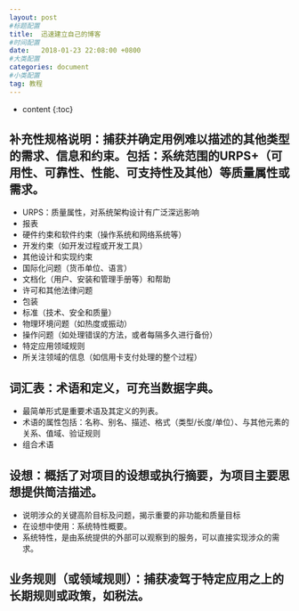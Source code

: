 ```yaml
---
layout: post
#标题配置
title:  迅速建立自己的博客
#时间配置
date:   2018-01-23 22:08:00 +0800
#大类配置
categories: document
#小类配置
tag: 教程
---
```


* content
{:toc}


## 补充性规格说明：捕获并确定用例难以描述的其他类型的需求、信息和约束。包括：系统范围的URPS+（可用性、可靠性、性能、可支持性及其他）等质量属性或需求。
- URPS：质量属性，对系统架构设计有广泛深远影响
- 报表
- 硬件约束和软件约束（操作系统和网络系统等）
- 开发约束（如开发过程或开发工具）
- 其他设计和实现约束
- 国际化问题（货币单位、语言）
- 文档化（用户、安装和管理手册等）和帮助
- 许可和其他法律问题
- 包装
- 标准（技术、安全和质量）
- 物理环境问题（如热度或振动）
- 操作问题（如处理错误的方法，或者每隔多久进行备份）
- 特定应用领域规则
- 所关注领域的信息（如信用卡支付处理的整个过程）
## 词汇表：术语和定义，可充当数据字典。
- 最简单形式是重要术语及其定义的列表。
- 术语的属性包括：名称、别名、描述、格式（类型/长度/单位）、与其他元素的关系、值域、验证规则
- 组合术语
## 设想：概括了对项目的设想或执行摘要，为项目主要思想提供简洁描述。
- 说明涉众的关键高阶目标及问题，揭示重要的非功能和质量目标
- 在设想中使用：系统特性概要。
- 系统特性，是由系统提供的外部可以观察到的服务，可以直接实现涉众的需求。
## 业务规则（或领域规则）：捕获凌驾于特定应用之上的长期规则或政策，如税法。
